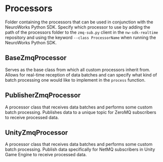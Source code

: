# Processors

Folder containing the processors that can be used in conjunction with the NeuroWorks Python SDK. Specify which processor to use by adding the path of the processors folder to the `zmq-sub.py` client in the `nw-sdk-realtime` repository and using the keyword `--class ProcessorName` when running the NeuroWorks Python SDK.

## BaseZmqProcessor
Serves as the base class from which all custom processors inherit from. Allows for real-time reception of data batches and can specify what kind of batch processing one would like to implement in the `process` function.

## PublisherZmqProcessor
A processor class that receives data batches and performs some custom batch processing. Publishes data to a unique topic for ZeroMQ subscribers to receive processed data.

## UnityZmqProcessor
A processor class that receives data batches and performs some custom batch processing. Publish data specifically for NetMQ subscribers in Unity Game Engine to receive processed data.